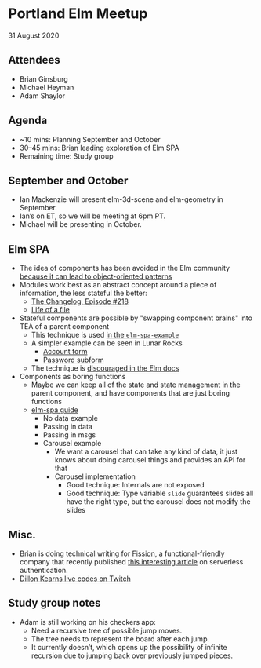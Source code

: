# Portland Elm Meetup

31 August 2020

## Attendees

* Brian Ginsburg
* Michael Heyman
* Adam Shaylor

## Agenda

* ~10 mins: Planning September and October
* 30–45 mins: Brian leading exploration of Elm SPA
* Remaining time: Study group

## September and October

* Ian Mackenzie will present elm-3d-scene and elm-geometry in September.
* Ian’s on ET, so we will be meeting at 6pm PT.
* Michael will be presenting in October.

## Elm SPA

* The idea of components has been avoided in the Elm community [because it can lead to object-oriented patterns](https://changelog.com/podcast/218#transcript-67)
* Modules work best as an abstract concept around a piece of information, the less stateful the better:
    * [The Changelog, Episode #218](https://changelog.com/podcast/218#transcript-73)
    * [Life of a file](https://www.youtube.com/watch?v=XpDsk374LDE)
* Stateful components are possible by "swapping component brains" into TEA of a parent component
    * This technique is used [in the `elm-spa-example`](https://github.com/rtfeldman/elm-spa-example/blob/master/src/Main.elm)
    * A simpler example can be seen in Lunar Rocks
      * [Account form](https://github.com/codyshepherd/lunar-rocks/blob/devel/client/src/Page/Settings/Account.elm)
      * [Password subform](https://github.com/codyshepherd/lunar-rocks/blob/devel/client/src/Page/Settings/Account/Password.elm)
    * The technique is [discouraged in the Elm docs](https://package.elm-lang.org/packages/elm/core/latest/Platform-Cmd#fancy-stuff)
* Components as boring functions
  * Maybe we can keep all of the state and state management in the parent component, and have components that are just boring functions
  * [elm-spa guide](https://www.elm-spa.dev/guide/components)
    * No data example
    * Passing in data
    * Passing in msgs
    * Carousel example
      * We want a carousel that can take any kind of data, it just knows about doing carousel things and provides an API for that
      * Carousel implementation
        * Good technique: Internals are not exposed
        * Good technique: Type variable `slide` guarantees slides all have the right type, but the carousel does not modify the slides

## Misc.

* Brian is doing technical writing for [Fission](https://fission.codes/), a functional-friendly company that recently published [this interesting article](https://blog.fission.codes/auth-without-backend/) on serverless authentication.
* [Dillon Kearns live codes on Twitch](https://www.twitch.tv/dillonkearns)

## Study group notes

* Adam is still working on his checkers app:
	* Need a recursive tree of possible jump moves.
	* The tree needs to represent the board after each jump.
	* It currently doesn’t, which opens up the possibility of infinite recursion due to jumping back over previously jumped pieces.
